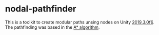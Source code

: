 # nodal-pathfinder
This is a toolkit to create modular paths unsing nodes on Unity [2019.3.0f6](https://unity3d.com/pt/unity/whats-new/2019.3.0). The pathfinding was based in the [A* algorithm](https://www.redblobgames.com/pathfinding/a-star/introduction.html#astar).
